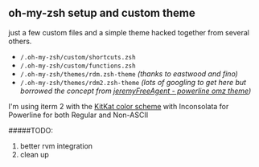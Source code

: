 ## oh-my-zsh setup and custom theme

just a few custom files and a simple theme hacked together from several others. 

* `/.oh-my-zsh/custom/shortcuts.zsh`
* `/.oh-my-zsh/custom/functions.zsh`
* `/.oh-my-zsh/themes/rdm.zsh-theme` *(thanks to eastwood and fino)*
* `/.oh-my-zsh/themes/rdm2.zsh-theme` *(lots of googling to get here but borrowed the concept from [jeremyFreeAgent - powerline omz theme](https://github.com/jeremyFreeAgent/oh-my-zsh-powerline-theme))*

I'm using iterm 2 with the [KitKat color scheme](https://github.com/zdj/themes) with Inconsolata for Powerline for both Regular and Non-ASCII


#####TODO:

1. better rvm integration
2. clean up 
